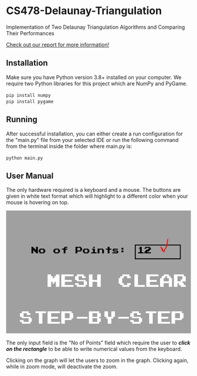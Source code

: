# CS478-Delaunay-Triangulation
Implementation of Two Delaunay Triangulation Algorithms and Comparing Their Performances

[Check out our report for more information!](https://github.com/elifKurtay/CS478-Delaunay-Triangulation/blob/main/Final%20Report.pdf)

## Installation
Make sure you have Python version 3.8+ installed on your computer. We require 
two Python libraries for this project which are NumPy and PyGame.

``pip install numpy``  
``pip install pygame``

## Running
After successful installation, you can either create a run configuration for the 
"main.py" file from your selected IDE or run the following command from the terminal
inside the folder where main.py is:

``python main.py`` 

## User Manual
The only hardware required is a keyboard and a mouse. 
The buttons are given in white text format which will highlight to a different color when 
your mouse is hovering on top. 

![img.png](img.png)

The only input field is the "No of Points" field which require the user to 
***click on the rectangle*** to be able to write numerical values from the keyboard.

Clicking on the graph will let the users to zoom in the graph. Clicking again, 
while in zoom mode, will deactivate the zoom.
